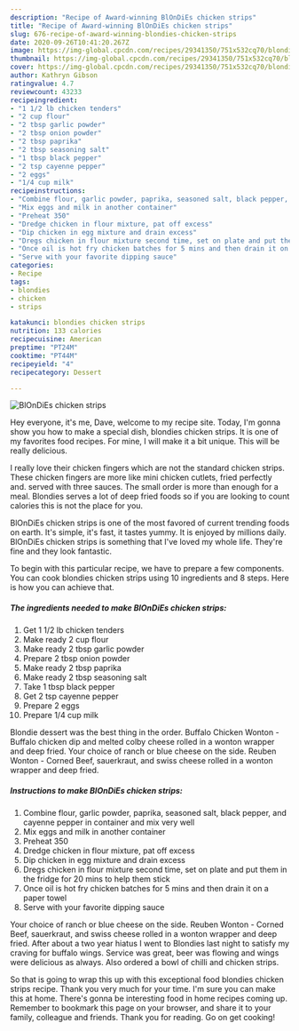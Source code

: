 ```yaml
---
description: "Recipe of Award-winning BlOnDiEs chicken strips"
title: "Recipe of Award-winning BlOnDiEs chicken strips"
slug: 676-recipe-of-award-winning-blondies-chicken-strips
date: 2020-09-26T10:41:20.267Z
image: https://img-global.cpcdn.com/recipes/29341350/751x532cq70/blondies-chicken-strips-recipe-main-photo.jpg
thumbnail: https://img-global.cpcdn.com/recipes/29341350/751x532cq70/blondies-chicken-strips-recipe-main-photo.jpg
cover: https://img-global.cpcdn.com/recipes/29341350/751x532cq70/blondies-chicken-strips-recipe-main-photo.jpg
author: Kathryn Gibson
ratingvalue: 4.7
reviewcount: 43233
recipeingredient:
- "1 1/2 lb chicken tenders"
- "2 cup flour"
- "2 tbsp garlic powder"
- "2 tbsp onion powder"
- "2 tbsp paprika"
- "2 tbsp seasoning salt"
- "1 tbsp black pepper"
- "2 tsp cayenne pepper"
- "2 eggs"
- "1/4 cup milk"
recipeinstructions:
- "Combine flour, garlic powder, paprika, seasoned salt, black pepper, and cayenne pepper in container and mix very well"
- "Mix eggs and milk in another container"
- "Preheat 350"
- "Dredge chicken in flour mixture, pat off excess"
- "Dip chicken in egg mixture and drain excess"
- "Dregs chicken in flour mixture second time, set on plate and put them in the fridge for 20 mins to help them stick"
- "Once oil is hot fry chicken batches for 5 mins and then drain it on a paper towel"
- "Serve with your favorite dipping sauce"
categories:
- Recipe
tags:
- blondies
- chicken
- strips

katakunci: blondies chicken strips 
nutrition: 133 calories
recipecuisine: American
preptime: "PT24M"
cooktime: "PT44M"
recipeyield: "4"
recipecategory: Dessert

---
```



![BlOnDiEs chicken strips](https://img-global.cpcdn.com/recipes/29341350/751x532cq70/blondies-chicken-strips-recipe-main-photo.jpg)

Hey everyone, it's me, Dave, welcome to my recipe site. Today, I'm gonna show you how to make a special dish, blondies chicken strips. It is one of my favorites food recipes. For mine, I will make it a bit unique. This will be really delicious.

I really love their chicken fingers which are not the standard chicken strips. These chicken fingers are more like mini chicken cutlets, fried perfectly and. served with three sauces. The small order is more than enough for a meal. Blondies serves a lot of deep fried foods so if you are looking to count calories this is not the place for you.

BlOnDiEs chicken strips is one of the most favored of current trending foods on earth. It's simple, it's fast, it tastes yummy. It is enjoyed by millions daily. BlOnDiEs chicken strips is something that I've loved my whole life. They're fine and they look fantastic.


To begin with this particular recipe, we have to prepare a few components. You can cook blondies chicken strips using 10 ingredients and 8 steps. Here is how you can achieve that.

<!--inarticleads1-->

##### The ingredients needed to make BlOnDiEs chicken strips:

1. Get 1 1/2 lb chicken tenders
1. Make ready 2 cup flour
1. Make ready 2 tbsp garlic powder
1. Prepare 2 tbsp onion powder
1. Make ready 2 tbsp paprika
1. Make ready 2 tbsp seasoning salt
1. Take 1 tbsp black pepper
1. Get 2 tsp cayenne pepper
1. Prepare 2 eggs
1. Prepare 1/4 cup milk


Blondie dessert was the best thing in the order. Buffalo Chicken Wonton - Buffalo chicken dip and melted colby cheese rolled in a wonton wrapper and deep fried. Your choice of ranch or blue cheese on the side. Reuben Wonton - Corned Beef, sauerkraut, and swiss cheese rolled in a wonton wrapper and deep fried. 

<!--inarticleads2-->

##### Instructions to make BlOnDiEs chicken strips:

1. Combine flour, garlic powder, paprika, seasoned salt, black pepper, and cayenne pepper in container and mix very well
1. Mix eggs and milk in another container
1. Preheat 350
1. Dredge chicken in flour mixture, pat off excess
1. Dip chicken in egg mixture and drain excess
1. Dregs chicken in flour mixture second time, set on plate and put them in the fridge for 20 mins to help them stick
1. Once oil is hot fry chicken batches for 5 mins and then drain it on a paper towel
1. Serve with your favorite dipping sauce


Your choice of ranch or blue cheese on the side. Reuben Wonton - Corned Beef, sauerkraut, and swiss cheese rolled in a wonton wrapper and deep fried. After about a two year hiatus I went to Blondies last night to satisfy my craving for buffalo wings. Service was great, beer was flowing and wings were delicious as always. Also ordered a bowl of chilli and chicken strips. 

So that is going to wrap this up with this exceptional food blondies chicken strips recipe. Thank you very much for your time. I'm sure you can make this at home. There's gonna be interesting food in home recipes coming up. Remember to bookmark this page on your browser, and share it to your family, colleague and friends. Thank you for reading. Go on get cooking!
